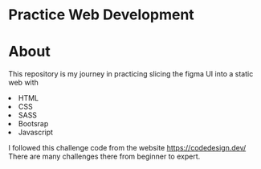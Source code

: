 # Practice Web Development 

# About 
This repository is my journey in practicing slicing the figma UI into a static web with  
 <li>HTML</li>
 <li>CSS</li>
 <li>SASS</li>
 <li>Bootsrap</li>
 <li>Javascript</li>
 
I followed this challenge code from the website https://codedesign.dev/ There are many challenges there from beginner to expert.
